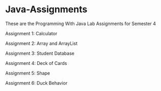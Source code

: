 # Java-Assignments
These are the Programming With Java Lab Assignments for Semester 4

Assignment 1: Calculator

Assignment 2: Array and ArrayList

Assignment 3: Student Database

Assignment 4: Deck of Cards

Assignment 5: Shape

Assignment 6: Duck Behavior
